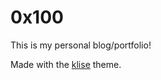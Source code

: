 # 0x100

This is my personal blog/portfolio!

Made with the [klise](https://klise.vercel.app/) theme.

